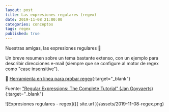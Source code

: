```yaml
---
layout: post
title: Las expresiones regulares (regex)
date: 2019-11-08 21:00:00
categories: conceptos
tags: regex
published: true
---
```


Nuestras amigas, las expresiones regulares 🤠

Un breve resumen sobre un tema bastante extenso, con un ejemplo para describir direcciones e-mail (siempre que se configure al motor de regex como "case insensitive").

🔹 [Herramienta en línea para probar regex](https://regex101.com/){:target="_blank"}

Fuente: ["Regular Expressions: The Complete Tutorial" (Jan Goyvaerts)](https://www.amazon.com/Regular-Expressions-Complete-Jan-Goyvaerts/dp/1411677609){:target="_blank"}

![Expresiones regulares - regex]({{ site.url }}/assets/2019-11-08-regex.png)
